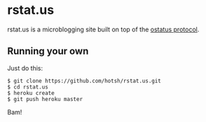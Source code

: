 rstat.us
========

rstat.us is a microblogging site built on top of the [ostatus
protocol](http://status.net/wiki/OStatus).

Running your own
----------------

Just do this:

    $ git clone https://github.com/hotsh/rstat.us.git
    $ cd rstat.us
    $ heroku create
    $ git push heroku master

Bam!
